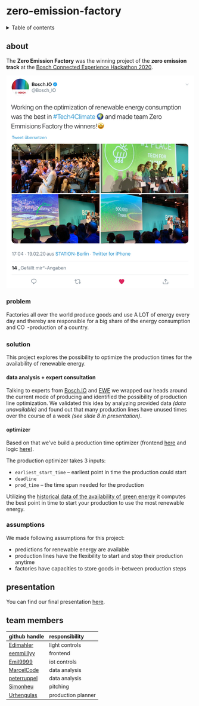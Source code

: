 # zero-emission-factory

<details>
<summary>Table of contents</summary>

- [about](#about)
  - [problem](#problem)
  - [solution](#solution)
    - [data analysis + expert consultation](#data-analysis--expert-consultation)
    - [optimizer](#optimizer)
  - [assumptions](#assumptions)
- [presentation](#presentation)
- [team members](#team-members)
</details>

## about
The **Zero Emission Factory** was the winning project of the **zero emission track** at the [Bosch Connected Experience Hackathon 2020](https://bosch-connected-world.com/hackathon/).

[![tweet](tweet.jpg)](https://twitter.com/Bosch_IO/status/1230161284584411139)

### problem
Factories all over the world produce goods and use A LOT of energy every day and thereby are responsible for a big share of the energy consumption and CO<img src="/tex/10f8f9bf55a697fc978ffe2990e3209d.svg?invert_in_darkmode&sanitize=true" align=middle width=6.5525476499999895pt height=14.15524440000002pt/>-production of a country. 

### solution
This project explores the possibility to optimize the production times for the availability of renewable energy.

#### data analysis + expert consultation
Talking to experts from [Bosch.IO](https://bosch.io/) and [EWE](https://www.ewe.de/) we wrapped our heads around the current mode of producing and identified the possibility of production line optimization.
We validated this idea by analyzing provided data _(data unavailable)_ and found out that many production lines have unused times over the course of a week _(see slide 8 in presentation)_.

#### optimizer
Based on that we've build a production time optimizer (frontend [here](./frontend/) and logic [here](./backend/scheduler.py)).

The production optimizer takes 3 inputs: 
* `earliest_start_time` – earliest point in time the production could start
* `deadline`
* `prod_time` – the time span needed for the production
 
Utilizing the [historical data of the availability of green energy](data/renewData.csv) it computes the best point in time to start your production to use the most renewable energy. 

### assumptions
We made following assumptions for this project:
* predictions for renewable energy are available
* production lines have the flexibility to start and stop their production anytime
* factories have capacities to store goods in-between production steps

## presentation
You can find our final presentation [here](./zero_emission_factory_finals.pdf).

## team members
| github handle                                 | responsibility     |
| :-------------------------------------------- | :----------------- |
| [Edimahler](https://github.com/edimahler)     | light controls     |
| [eemmiillyy](https://github.com/eemmiillyy)   | frontend           |
| [Emil9999](https://github.com/Emil9999)       | iot controls       |
| [MarcelCode](https://github.com/MarcelCode)   | data analysis      |
| [peterruppel](https://github.com/peterruppel) | data analysis      |
| [Simonheu](https://github.com/simonheu)       | pitching           |
| [Urhengulas](https://github.com/Urhengulas)   | production planner |
